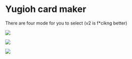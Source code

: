 # Yugioh card maker

There are four mode for you to select (v2 is f*cikng better)

![](https://i.imgur.com/bztqwrW.png)

![](https://i.imgur.com/pmGGa8Y.png)

![](https://i.imgur.com/77wwtgO.png)


